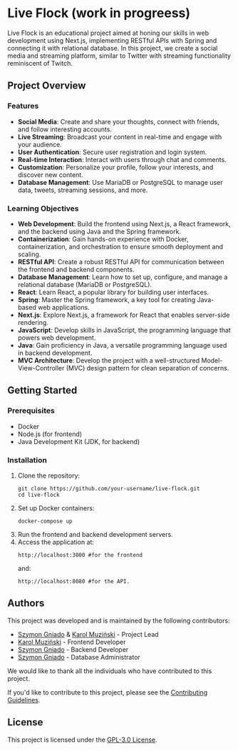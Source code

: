# Live Flock (work in progreess)

Live Flock is an educational project aimed at honing our skills in web development using Next.js, implementing RESTful APIs with Spring and connecting it with relational database. In this project, we create a social media and streaming platform, similar to Twitter with streaming functionality reminiscent of Twitch.

## Project Overview

### Features

- **Social Media**: Create and share your thoughts, connect with friends, and follow interesting accounts.
- **Live Streaming**: Broadcast your content in real-time and engage with your audience.
- **User Authentication**: Secure user registration and login system.
- **Real-time Interaction**: Interact with users through chat and comments.
- **Customization**: Personalize your profile, follow your interests, and discover new content.
- **Database Management**: Use MariaDB or PostgreSQL to manage user data, tweets, streaming sessions, and more.

### Learning Objectives

- **Web Development**: Build the frontend using Next.js, a React framework, and the backend using Java and the Spring framework.
- **Containerization**: Gain hands-on experience with Docker, containerization, and orchestration to ensure smooth deployment and scaling.
- **RESTful API**: Create a robust RESTful API for communication between the frontend and backend components.
- **Database Management**: Learn how to set up, configure, and manage a relational database (MariaDB or PostgreSQL).
- **React**: Learn React, a popular library for building user interfaces.
- **Spring**: Master the Spring framework, a key tool for creating Java-based web applications.
- **Next.js**: Explore Next.js, a framework for React that enables server-side rendering.
- **JavaScript**: Develop skills in JavaScript, the programming language that powers web development.
- **Java**: Gain proficiency in Java, a versatile programming language used in backend development.
- **MVC Architecture**: Develop the project with a well-structured Model-View-Controller (MVC) design pattern for clean separation of concerns.

## Getting Started

### Prerequisites

- Docker
- Node.js (for frontend)
- Java Development Kit (JDK, for backend)

### Installation

1. Clone the repository:
   ```shell
   git clone https://github.com/your-username/live-flock.git
   cd live-flock
2. Set up Docker containers:
   ```shell
   docker-compose up
3. Run the frontend and backend development servers.
4. Access the application at:
   ```shell
   http://localhost:3000 #for the frontend
   ```
   and:
   ```shell
   http://localhost:8080 #for the API.
   ```

## Authors

This project was developed and is maintained by the following contributors:

- [Szymon Gniado](https://github.com/szymon-gnado) & [Karol Muziński](https://github.com/contributor1-username) - Project Lead
- [Karol Muziński](https://github.com/contributor1-username) - Frontend Developer
- [Szymon Gniado](https://github.com/szymon-gnado) - Backend Developer
- [Szymon Gniado](https://github.com/szymon-gnado) - Database Administrator

We would like to thank all the individuals who have contributed to this project.

If you'd like to contribute to this project, please see the [Contributing Guidelines](CONTRIBUTING.md).

## License
This project is licensed under the [GPL-3.0 License](https://www.gnu.org/licenses/gpl-3.0.en.html).
